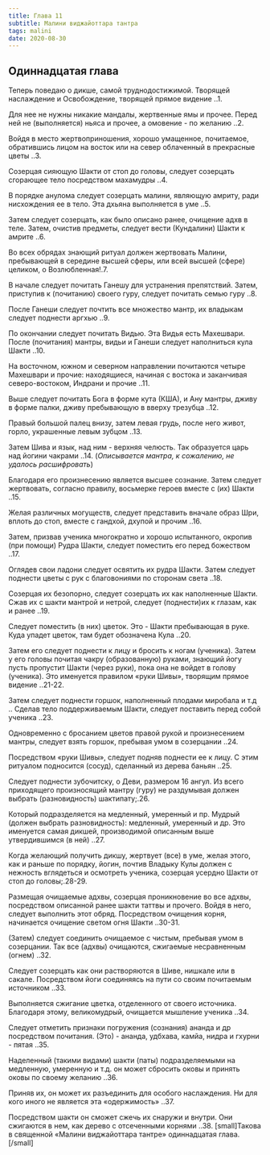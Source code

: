 ```yaml
---
title: Глава 11
subtitle: Малини виджайоттара тантра
tags: malini
date: 2020-08-30
---
```


## Одиннадцатая глава
Теперь поведаю о дикше, самой труднодостижимой. Творящей наслаждение и Освобождение, творящей прямое видение ..1.

Для нее не нужны никакие мандалы, жертвенные ямы и прочее. Перед ней не (выполняется) ньяса и прочее, а омовение - по желанию ..2.

Войдя в место жертвоприношения, хорошо умащенное, почитаемое, обратившись лицом на восток или на север облаченный в прекрасные цветы ..3.

Созерцая сияющую Шакти от стоп до головы, следует созерцать сгорающее тело посредством махамудры ..4.

В порядке анулома следует созерцать малини, являющую амриту, ради нисхождения ее в тело. Эта дхьяна выполняется в уме ..5.

Затем следует созерцать, как было описано ранее, очищение адхв в теле. Затем, очистив предметы, следует вести (Кундалини) Шакти к амрите ..6.

Во всех обрядах знающий ритуал должен жертвовать Малини, пребывающей в середине высшей сферы, или всей высшей (сфере) целиком, о Возлюбленная!.7.

В начале следует почитать Ганешу для устранения препятствий. Затем, приступив к (почитанию) своего гуру, следует почитать семью гуру ..8.

После Ганеши следует почтить все множество мантр, их владыкам следует поднести аргхью ..9.

По окончании следует почитать Видью. Эта Видья есть Махешвари. После (почитания) мантры, видьи и Ганеши следует наполниться кула Шакти ..10.

На восточном, южном и северном направлении почитаются четыре Махешвари и прочие: находящиеся, начиная с востока и заканчивая северо-востоком, Индрани и прочие ..11.

Выше следует почитать Бога в форме кута (КША), и Ану мантры, дживу в форме палки, дживу пребывающую в вверху трезубца ..12.

Правый большой палец внизу, затем левая грудь, после него живот, горло, украшенные левым зубцом ..13.

Затем Шива и язык, над ним - верхняя челюсть. Так образуется царь над йогини чакрами ..14. (_Описывается мантра, к сожалению, не удалось расшифровать_)

Благодаря его произнесению является высшее сознание. Затем следует жертвовать, согласно правилу, восьмерке героев вместе с (их) Шакти ..15.

Желая различных могуществ, следует представить вначале образ Шри, вплоть до стоп, вместе с гандхой, дхупой и прочим ..16.

Затем, призвав ученика многократно и хорошо испытанного, окропив (при помощи) Рудра Шакти, следует поместить его перед божеством ..17.

Оглядев свои ладони следует освятить их рудра Шакти. Затем следует поднести цветы с рук с благовониями по сторонам света ..18.

Созерцая их безопорно, следует созерцать их как наполненные Шакти. Сжав их с шакти мантрой и нетрой, следует (поднести)их к глазам, как и ранее ..19.

Следует поместить (в них) цветок. Это - Шакти пребывающая в руке. Куда упадет цветок, там будет обозначена Кула ..20.

Затем его следует поднести к лицу и бросить к ногам (ученика). Затем у его головы почитая чакру (образованную) руками, знающий йогу пусть пропустит Шакти (через руки), пока она не войдет в голову (ученика). Это именуется правилом «руки Шивы», творящим прямое видение ..21-22.

Затем следует поднести горшок, наполненный плодами миробала и т.д .. Сделав тело поддерживаемым Шакти, следует поставить перед собой ученика ..23.

Одновременно с бросанием цветов правой рукой и произнесением мантры, следует взять горшок, пребывая умом в созерцании ..24.

Посредством «руки Шивы», следует подняв поднести ее к лицу. С этим ритуалом подносится (сосуд), сделанный из дерева баньян ..25.

Следует поднести зубочитску, о Деви, размером 16 ангул. Из всего приходящего произносящий мантру (гуру) не раздумывая должен выбрать (разновидность) шактипату;.26.

Который подразделяется на медленный, умеренный и пр. Мудрый (должен выбрать разновидность): медленный, умеренный и др. Это именуется самая дикшей, производимой описанным выше утвердившимся (в ней) ..27.

Когда желающий получить дикшу, жертвует (все) в уме, желая этого, как и раньше по порядку, йогин, почтив Владыку Кулы должен с нежность вглядеться и осмотреть ученика, созерцая усердно Шакти от стоп до головы;.28-29.

Размещая очищаемые адхвы, созерцая проникновение во все адхвы, посредством описанной ранее шакти таттвы и прочего. Войдя в него, следует выполнить этот обряд. Посредством очищения корня, начинается очищение светом огня Шакти ..30-31.

(Затем) следует соединить очищаемое с чистым, пребывая умом в созерцании. Так все (адхвы) очищаются, сжигаемые несравненным (огнем) ..32.

Следует созерцать как они растворяются в Шиве, нишкале или в сакале. Посредством йоги соединяясь на пути со своим почитаемым источником ..33.

Выполняется сжигание цветка, отделенного от своего источника. Благодаря этому, великомудрый, очищается мышление ученика ..34.

Следует отметить признаки погружения (сознания) ананда и др посредством почитания. (Это) - ананда, удбхава, камйа, нидра и гхурни - пятая ..35.

Наделенный (такими видами) шакти (паты) подразделяемыми на медленную, умеренную и т.д. он может сбросить оковы и принять оковы по своему желанию ..36.

Приняв их, он может их разъединить для особого наслаждения. Ни для кого иного не является эта «одержимость» ..37.

Посредством шакти он сможет сжечь их снаружи и внутри. Они сжигаются в нем, как дерево с отсеченными корнями ..38.
[small]Такова в священной «Малини виджайоттара тантре» одиннадцатая глава.[/small]